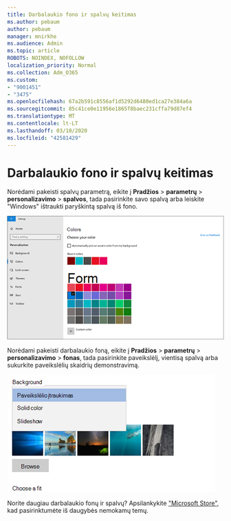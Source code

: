 ```yaml
---
title: Darbalaukio fono ir spalvų keitimas
ms.author: pebaum
author: pebaum
manager: mnirkhe
ms.audience: Admin
ms.topic: article
ROBOTS: NOINDEX, NOFOLLOW
localization_priority: Normal
ms.collection: Adm_O365
ms.custom:
- "9001451"
- "3475"
ms.openlocfilehash: 67a2b591c8556af1d5292d6480ed1ca27e384a6a
ms.sourcegitcommit: 85c41ce0e11956e1865f8baec231cffa79d87ef4
ms.translationtype: MT
ms.contentlocale: lt-LT
ms.lasthandoff: 03/10/2020
ms.locfileid: "42581429"
---
```

# <a name="change-your-desktop-background-and-colors"></a>Darbalaukio fono ir spalvų keitimas

Norėdami pakeisti spalvų parametrą, eikite į **Pradžios** > **parametrų** > **personalizavimo** > **spalvos**, tada pasirinkite savo spalvą arba leiskite "Windows" ištraukti paryškintą spalvą iš fono.

![Pritaikykite spalvas sistemoje "Windows".](media/windows-personalization-colors.png)

Norėdami pakeisti darbalaukio foną, eikite į **Pradžios** > **parametrų** > **personalizavimo** > **fonas**, tada pasirinkite paveikslėlį, vientisą spalvą arba sukurkite paveikslėlių skaidrių demonstravimą. 

![Pakeiskite "Windows" darbalaukio foną.](media/windows-desktop-background.png)

Norite daugiau darbalaukio fonų ir spalvų? Apsilankykite ["Microsoft Store",](https://www.microsoft.com/store/collections/windowsthemes) kad pasirinktumėte iš daugybės nemokamų temų.
